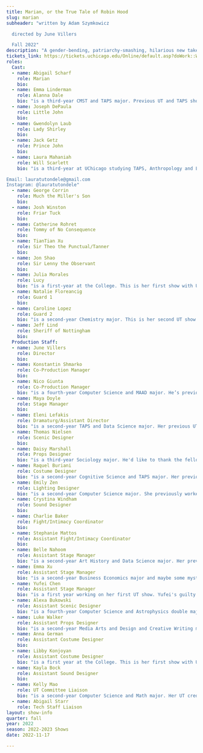 ```yaml
---
title: Marian, or the True Tale of Robin Hood
slug: marian
subheader: "written by Adam Szymkowicz

  directed by June Villers

  Fall 2022"
description: "A gender-bending, patriarchy-smashing, hilarious new take on the classic tale. Robin Hood is (and has always been) Maid Marian in disguise, and leads a motley group of Merry Men (few of whom are actually men) against the greedy Prince John. As the poor get poorer and the rich get richer, who will stand for the vulnerable if not Robin? What is the cost of revealing your true self in a time of trouble? Modern concerns and romantic entanglements clash on the battlefield and on the ramparts of Nottingham Castle. A play about selfishness and selflessness and love deferred and the fight. Always the fight. The fight must go on."
tickets_link: https://tickets.uchicago.edu/Online/default.asp?doWork::WScontent::loadArticle=Load&BOparam::WScontent::loadArticle::article_id=FD45A615-358A-4FEC-81B4-3C4F0A1B29E0
roles:
  Cast:
  - name: Abigail Scharf
    role: Marian
    bio: 
  - name: Emma Linderman
    role: Alanna Dale
    bio: "is a third-year CMST and TAPS major. Previous UT and TAPS shows include *Amazons and Their Men* (The Extra), *Scientific Method* (Makayla), and *Yivdak* (Zahara). She is also a member of UChicago’s independent improv group, Occam’s Razor. She thinks that the Merry Men should sing Androgynous by the Replacements."
  - name: Joseph DePaula
    role: Little John
    bio: 
  - name: Gwendolyn Laub
    role: Lady Shirley
    bio:  
  - name: Jack Getz
    role: Prince John
    bio:  
  - name: Laura Mahaniah
    role: Will Scarlett
    bio: "is a third-year at UChicago studying TAPS, Anthropology and Linguistics. At the University, she has previously worked on *Romeo and Juliet* (Dramaturg), *King Lear* (Old Man/Knight), *Fields of Asphodel* (Syd), *Love’s Labour’s Lost* (Rosaline) and *My H8 Letter to the Gr8 American Theatre* (Ensemble). When not in Logan, Laura Tutondele can usually be found rushing to one of the campus’ dance studios. It is her sincere opinion that the Merry Men should be singing The Devil Went Down to Georgia with full musical accompaniment.

Email: lauratutondele@gmail.com
Instagram: @lauratutondele"
  - name: George Corrin
    role: Much the Miller's Son
    bio: 
  - name: Josh Winston
    role: Friar Tuck
    bio: 
  - name: Catherine Rohret
    role: Tommy of No Consequence
    bio:  
  - name: TianTian Xu
    role: Sir Theo the Punctual/Tanner
    bio:  
  - name: Jon Shao
    role: Sir Lenny the Observant
    bio:  
  - name: Julia Morales
    role: Lucy
    bio: "is a first-year at the College. This is her first show with University Theater. She is excited to entertain you, and hopes you enjoy the show!"
  - name: Natalie Floreancig
    role: Guard 1
    bio: 
  - name: Caroline Lopez
    role: Guard 2
    bio: "is a second-year Chemistry major. This is her second UT show: she previously worked on *The Trail to Oregon!* (u/s Mother). Instead of their current (iconic) song choice, she thinks the Merry Men & Much should storm the castle while singing \"Thnks fr th Mmrs\" by Fall Out Boy."
  - name: Jeff Lind
    role: Sheriff of Nottingham
    bio:  
  Production Staff:
  - name: June Villers
    role: Director
    bio: 
  - name: Konstantin Shmarko
    role: Co-Production Manager
    bio: 
  - name: Nico Giunta
    role: Co-Production Manager
    bio: "is a fourth-year Computer Science and MAAD major. He’s previously worked on *Waiting for Godot* (Assistant Sound Designer), *Welcome Back to My Channel* (Assistant Production Manager) and *Love's Labour's Lost* (Production Manager). He spends way too much time staring at screens, whether he’s staring at budget spreadsheets, working at the MADD Center, or playing an absurd amount of Splatoon 3. He thinks the Merry Men should try singing \"Run Away With Me\" from Carly Rae Jepsen's hit 2015 album *Emotion*."
  - name: Maya Doyle
    role: Stage Manager
    bio: 
  - name: Eleni Lefakis
    role: Dramaturg/Assistant Director
    bio: "is a second-year TAPS and Data Science major. Her previous UT mainstage credits are *The Heirs* (Stage Manager), *The Trail to Oregon!* (Assistant Director/Dramaturg), and *Romeo & Juliet* (Co-Production Manager). She is also currently working on *Macbeth in Space* (Dramaturg), going up 7th Week Winter in the FXK, and *Be More Chill* (Co-Director), going up 6th Week Spring in Theater West! She is thankful to all but one member of the cast for listening to her Dramaturgical ramblings and kindly requests that the remaining cast member (one Josh Winston) stop reminding her of her past failures as a researcher."
  - name: Thomas Nielsen
    role: Scenic Designer
    bio: 
  - name: Daisy Marshall
    role: Props Designer
    bio: "is a third-year Sociology major. He'd like to thank the fellow crew members deeply and sincerely for their hard work. Daisy's worked in the past on *The Trail to Oregon!* (Props Designer) and the Ah-Wing workshop (Props Designer), but Marian is by far the show with the most swords. He was going to take a stab at making a joke of that, but now he thinks there's no point."
  - name: Raquel Buriani
    role: Costume Designer
    bio: "is a second-year Cognitive Science and TAPS major. Her previous UT credits include *King Lear* (Assistant Costume Designer) and Autumn 2022 Theater[24] (Director and Designer). She is looking forward to costume designing *The Laramie Project* next quarter!"
  - name: Emily Zen
    role: Lighting Designer
    bio: "is a second-year Computer Science major. She previously worked on *King Lear* as an assistant lighting designer and is excited to be designing her first show!"
  - name: Crystina Windham
    role: Sound Designer
    bio: 
  - name: Charlie Baker
    role: Fight/Intimacy Coordinator
    bio:
  - name: Stephanie Mattos
    role: Assistant Fight/Intimacy Coordinator
    bio: 
  - name: Belle Nahoom
    role: Assistant Stage Manager
    bio: "is a second-year Art History and Data Science major. Her previous theatre credits include *The Heirs* (ASM), The Intruder Workshop (Costume Designer), *Scientific Method* (Costume Designer), and the B.A. thesis *Yivdak* (Actor). She is also involved with the Commedia Dell'Arte improv troupe on campus. Belle thinks that the Merry Men should sing \"Oops!....I Did It Again\" by Britney Spears instead."
  - name: Emma Xu
    role: Assistant Stage Manager
    bio: "is a second-year Business Economics major and maybe some mysterious minor(s). She was previously an actress in one of the UT Workshops, and *Marian, or the True Tale of Robin Hood* is her first UT position in stage managing! Apart from theater, she is a clarinet player, and she has a special interest in Ancient Near Eastern civilizations."
  - name: Yufei Chen
    role: Assistant Stage Manager
    bio: "is a first year working on her first UT show. Yufei's guilty pleasure is watching *Grey's Anatomy* every Thursday (would recommend the musical episode)." 
  - name: Alexa Bukowski
    role: Assistant Scenic Designer
    bio: "is a fourth-year Computer Science and Astrophysics double major. This is Alexa's first show with UT! Besides this, Alexa enjoys video games and cartoons (anime and western cartoons) and sleeping. Thank you for reading and enjoy the show!"
  - name: Luke Walker
    role: Assistant Props Designer
    bio: "is a second-year Media Arts and Design and Creative Writing major. He has previously worked on *The Light* (Props Designer). Luke is a member of Off-Off Campus."
  - name: Anna German
    role: Assistant Costume Designer
    bio: 
  - name: Libby Konjoyan
    role: Assistant Costume Designer
    bio: "is a first year at the College. This is her first show with UT."
  - name: Kayla Bock
    role: Assistant Sound Designer
    bio: 
  - name: Kelly Mao
    role: UT Committee Liaison
    bio: "is a second-year Computer Science and Math major. Her UT credits include *The Heirs* (Production Manager) and *Love's Labour's Lost* (Assistant Stage Manager). She enjoys deep conversations and long walks on the beach at sunset."
  - name: Abigail Starr
    role: Tech Staff Liaison
layout: show-info
quarter: fall
year: 2022
season: 2022-2023 Shows
date: 2022-11-17

---
```

